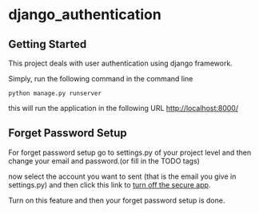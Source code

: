 # django_authentication

## Getting Started

This project deals with user authentication using django framework.

Simply, run the following command in the command line

`python manage.py runserver`

this will run the application in the following URL [http://localhost:8000/](http:127.0.0.1:8000/)

## Forget Password Setup

For forget password setup go to settings.py of your project level and then change your email and password.(or fill in the TODO tags)

now select the account you want to sent (that is the email you give in settings.py) and then click this link to [turn off the secure app](https://myaccount.google.com/lesssecureapps?pli=1&rapt=AEjHL4P06zYsvb4LZ68M8DWSrozX0F4bpXVDv8gxm_k2Rk0I7ILHwSNdxz50pNzKqA-r26qn-aIxzvxgLlz8ktD86u7lDEkkPQ).

Turn on this feature and then your forget password setup is done.

